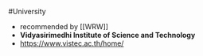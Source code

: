#University 
- recommended by [[WRW]]
- **Vidyasirimedhi Institute of Science and Technology**
- https://www.vistec.ac.th/home/

